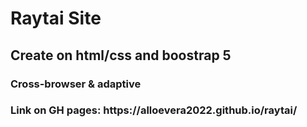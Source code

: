 
<h1> Raytai Site </h1> 
<h2>Create on html/css and boostrap 5</h2>
<h3>Cross-browser & adaptive</h3>
<h3>Link on GH pages: https://alloevera2022.github.io/raytai/</h3> 
